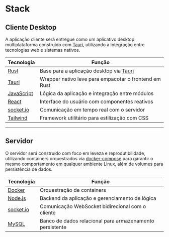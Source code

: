 # Stack

## Cliente Desktop

A aplicação cliente será entregue como um aplicativo desktop multiplataforma construído com <a href="https://tauri.app/" target="_blank">Tauri</a>, utilizando a integração entre tecnologias web e sistemas nativos.

| Tecnologia                              | Função                                                                 |
|-----------------------------------------|------------------------------------------------------------------------|
| <a href="https://www.rust-lang.org/" target="_blank">Rust</a>      | Base para a aplicação desktop via <a href="https://tauri.app/" target="_blank">Tauri</a>         |
| <a href="https://tauri.app/" target="_blank">Tauri</a>             | Wrapper nativo leve para empacotar o frontend em Rust                 |
| <a href="https://developer.mozilla.org/docs/Web/JavaScript" target="_blank">JavaScript</a>       | Lógica da aplicação e integração entre módulos                         |
| <a href="https://reactjs.org/" target="_blank">React</a>           | Interface do usuário com componentes reativos                         |
| <a href="https://socket.io/docs/v4/" target="_blank">socket.io</a> | Comunicação em tempo real com o servidor                             |
| <a href="https://tailwindcss.com/" target="_blank">Tailwind</a>    | Framework utilitário para estilização com CSS                        |

---

## Servidor

O servidor será construído com foco em leveza e reprodutibilidade, utilizando containers orquestrados via <a href="https://docs.docker.com/compose/" target="_blank">docker-compose</a> para garantir o mesmo comportamento em qualquer ambiente Linux, além de volumes para persistência de dados.

| Tecnologia                              | Função                                                                 |
|-----------------------------------------|------------------------------------------------------------------------|
| <a href="https://www.docker.com/" target="_blank">Docker</a>      | Orquestração de containers      |
| <a href="https://nodejs.org/en/" target="_blank">Node.js</a>      | Backend da aplicação e gerenciamento de lógica                        |
| <a href="https://socket.io/docs/v4/" target="_blank">socket.io</a> | Comunicação WebSocket bidirecional com o cliente                      |
| <a href="https://www.mysql.com/" target="_blank">MySQL</a>        | Banco de dados relacional para armazenamento persistente             |
